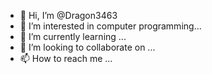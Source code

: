 - 👋 Hi, I’m @Dragon3463
- 👀 I’m interested in computer programming...
- 🌱 I’m currently learning ...
- 💞️ I’m looking to collaborate on ...
- 📫 How to reach me ...

<!---
Dragon3463/Dragon3463 is a ✨ special ✨ repository because its `README.md` (this file) appears on your GitHub profile.
You can click the Preview link to take a look at your changes.
--->
